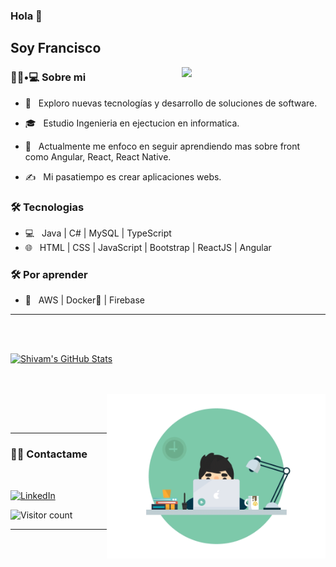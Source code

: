 ### Hola 👋<h2> Soy Francisco</h2>

<img align='right' src="https://media.giphy.com/media/M9gbBd9nbDrOTu1Mqx/giphy.gif" width="230">

<h3> 👨🏻•💻 Sobre mi </h3>



- 🤔 &nbsp; Exploro nuevas tecnologías y desarrollo de soluciones de software.

- 🎓 &nbsp; Estudio Ingenieria en ejectucion en informatica.

- 🌱 &nbsp; Actualmente me enfoco en seguir aprendiendo mas sobre front como Angular, React, React Native.

- ✍️ &nbsp; Mi pasatiempo es crear aplicaciones webs.



<h3>🛠 Tecnologias</h3>



- 💻 &nbsp;  Java | C# | MySQL | TypeScript 
- 🌐 &nbsp; HTML | CSS | JavaScript | Bootstrap | ReactJS | Angular 

<!--

- 🛢 &nbsp; MySQL | MongoDB

-->



<h3>🛠 Por aprender</h3>

- 🔧 &nbsp; AWS | Docker🐳 | Firebase 

<hr>



<br/><br/>

[![Shivam's GitHub Stats](https://github-readme-stats.vercel.app/api?username=Nvatillo&show_icons=true)](https://github.com/shivam0110)

<br/>

<br/>

<img src="https://github.com/nirala69/nirala69/blob/master/70804f7e25b11f29db904f2fa7b4cd9d.gif" width="350" align='right'>

<br><br>



<hr>



<h3> 🤝🏻 Contactame </h3>

<br>



<p align="center">

<a href="https://www.linkedin.com/in/francisco-gajardo-perez/"><img alt="LinkedIn" src="https://icons.iconarchive.com/icons/sicons/flat-shadow-social/256/linkedin-icon.png"></a>

</p>





![Visitor count](https://visitor-badge.laobi.icu/badge?page_id=Nvatillo.Nvatillo)  





<hr>
